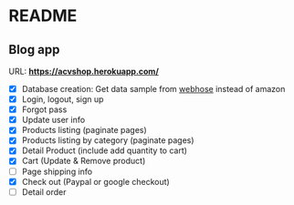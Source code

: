 # README

## Blog app

URL: **https://acvshop.herokuapp.com/**

* [x] Database creation: Get data sample from [webhose](https://webhose.io/) instead of amazon
* [x] Login, logout, sign up
* [x] Forgot pass
* [x] Update user info
* [x] Products listing (paginate pages)
* [x] Products listing by category (paginate pages)
* [x] Detail Product (include add quantity to cart)
* [x] Cart (Update & Remove product)
* [ ] Page shipping info
* [x] Check out (Paypal or google checkout)
* [ ] Detail order
